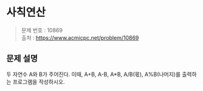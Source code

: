 # 사칙연산

> 문제 번호 : 10869  
> 출처 : https://www.acmicpc.net/problem/10869

## 문제 설명

<p>두 자연수 A와 B가 주어진다. 이때, A+B, A-B, A*B, A/B(몫), A%B(나머지)를 출력하는 프로그램을 작성하시오.&nbsp;</p>

